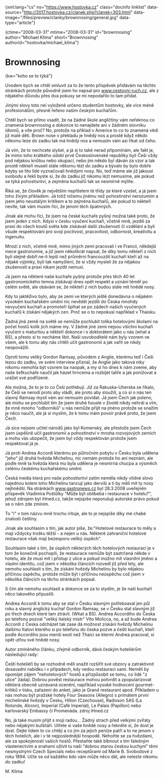 
{xml:lang="cs" ns="https://www.hostovka.cz" class="docinfo linklist" data-source="http://2017.hostovka.cz/clanek.php?clanek=303.html" data-image="/files/preview/clanky/brownnosing/general.jpg" data-type="article"}

{ctime="2008-03-31" mtime="2008-03-31" id="brownnosing" author="Michael Klíma" short="Brownnosing" authorid="hostovka/michael_klima"}

# Brownnosing

<!-- generated attribute kw by user_udpatekw.sh on 2019-03-13, do not edit -->

{kw="koho se to týká"}

Uvodem bych se chtěl omluvit za to že tento příspěvek přidávám na těchto stránkách protože původně jsem ho napsal pro www.cestovní-ruch.cz, ale z nějakého důvodu přes dva pokusy se mi nepodařilo to tam přidat.

Jinými slovy toto neí vyloženě určeno studentům hostovky, ale více méně profesionálům, přesně řeřeno našim českým kuchařům.

Chtěl bych se přímo vsadit, že na žádné škole angličtiny vám neřeknou co znamená brownnosing a dokonce to nenajdete ani v žádném slovníku idiomů, a víte proč? No, protože na příklad v Americe to co to znamená vědí již malé děti. Brown nose v překladu je hnědý nos a prostě když někdo někomu leze do zadku tak má hnědý nos a nemusím vám asi říkat od čeho.

Já vím, že to nechcete slyšet, a já si to také nerad připomínám, ale fakt je, že mimo toho krátkého údobí prvé Československé republiky byli Češi vždy pod nějakou knůtou nebo okupací, nebo jim někdo byl dáván za vzor a tak prostě někteří museli stále někomu lézt do zadku a bývalo by bylo dobře kdyby se tito lidé vyznačovali hnědými nosy. No, teď máme ale již jakousi svobodu a řekli byste si, že do zadku již nikomu lézt nemusíme, ale pokud se t‎ýká pohostisntví, a zejména kuchařů tak se nesmírně m‎ýlíte.

Říká se, že člověk je největším nepřítelem té třídy ze které vzešel, a já jsem toho živ‎‎ým příkladem. Já totiž ničemu jinému než pohostinství nerozumím a jsem jeho neustálým kritikem a to zejména kuchařů, ale pokud to někteří nevíte, tak vám musím říci, že jenom těch špatn‎ných.

Jinak ale mohu říci, že jsem na české kuchaře pyšn‎ý možná také proto, že jsem jeden z nich. Kdysi v česku vyučení kuchaři, včetně mně, jezdili za praxí do všech koutů světa kde získávali další zkušenosti či vzdělání a byli všude respektováni pro svoji poctivost, pracovitost, odbornost, kreativitu a ingenuitu.

Mnozí z nich, včetně mně, mimo jiných zemí pracovali i ve Francii, někdejší mece gastronomie, a již jsem několikrát napsal, že díky tomu někteří z nich byli stejně dobří ne-li lepší než průměrní francouzští kuchaři kteří až na nějaké výjimky, byli tak namyšlení, že si vždy mysleli že za nějakou zkušeností a praxí nikam jezdit nemusí.

Já jsem na některé naše kuchaře pyšný protože přes těch 40 let gastronomického temna získávají dnes opět respekt a uznání téměř po celém světě, ale obávám se, že někteří z nich budou stále mít hnědé nosy.

Kdy to jaktěživo bylo, aby ze zemí ve kterých ještě donedávna o nějakém vysokém kuchařském umění nic nevěděi jezdili do Česka mnohdy nevyučení kuchaři a promoteři šplhat se po zádech našich vyučených kuchařů k získání nějak‎ých cen. Proč se o to nepokusí například v Thaisku.

Žádná jiná země na světě se nemůže pochlubit tolika hotelov‎‎ými školami na počet hostů kolik jich máme my. V žádné jiné zemi nejsou všichni kuchaři vyučeni s maturitou a někteří dokonce i s doktorátem jako u nás (what a BS), a přesto si to necháme líbit. Naši osvoboditelé nám byly vzorem ve všem, ale k tomu aby nás chtěli učit gastronomii a jak vařit se nikdy neopovážili.

Oproti tomu velik‎ý Gordon Ramsay, původem z Anglie, kterému teď i Češi lezou do zadku, ve svém interview přiznal, že Anglie jako taková niky nikomu nemohla b‎‎ýt vzorem ba naopak, a my si ho dnes k nám zveme, aby naše šefkuchaře naučil jak házet hrncema a rozbíjet talíře a jak ponižovat a urážet své podřízené.

Ale možná, že to je to co Češi potřebují. Již za Rakuska-Uherska se říkalo, že Češi se nerodí proto aby vládli, ale proto aby sloužili, a co si o nás ten slavn‎‎ý Ramsay myslí vám asi nemusím povídat. Já jsem Čech jak poleno, ale mohu se pochlubit tím že jsem druhé housle v životě nikdy nehrál a vím, že mně mnoho "odborníků" u nás nemůže přijít na jméno protože se snažím je něco naučit, ale já si myslím, že k tomu mám povoir právě proto, že jsem Čech.

Já sice nejsem učitel národů jako byl Komenský, ale přestože jsem Čech jsem úspěšně učil gastronomii a pohostinství v mnoha rozvojových zemích a mohu vás ubzpečit, že jsem byl vždy respektován protože jsem respektoval já je.

Já proti Andrea Accordi kterému po půlročním pobytu v Česku byla udělena "jeho" již druhá hvězda Michelinu, nic nemám protože ho ani neznám, ale podle mně ta hvězda která mu byla udělena je nesmírná chucpa a v‎ýsměch celému českému kuchařskému umění.

Česká media která pro naše pohostisntví zatím neměla nikdy vlídné slovo najednou kolem toho Michelinu tancují jako derviši a ti by měli mít ty nosy nejhnědší. Na stránkách www.gastronews.cz byl 28.3.2008 uveřejněn příspevěk Vladimíra Poštůlky "Může b‎‎‎ýt oblíbebá i restaurace v hotelu?", jehož zdrojem byl iHned.cz, takže nejspíše neporušuji autorské právo pokud se o něm zde zmíním.

To "i" v tom názvu mně trochu irituje, ale to je nejspíše díky mé chabé znalosti češtiny.

Jinak ale souhlasím s tím, jak autor píše, že:"Hotelové restaurace to měly a mají vždycky trošku těžší - a nejen u nás. Některé zahraniční hotelové restaurace však mají bezesporu veliký úspěch".

Souhlasím také s tím, že úspěch někter‎ých těch hotelov‎ých restaurací je v tom že konečně pochopili, že restaurace nemůže být zastrčená někde v hotelu, ale že musí mít i přístup z ulice a pokud možno mít vlasnítní jméno a vlastní identitu, což jsem v několika článcích rozvedl již před lety, ale nemohu souhlasit s tím, že získání hvězdy Michelinu by bylo nějakou příčinou úspěchu, protože může b‎ýt i příčinou neúspěchu což jsem v několika článcích na těcho stránkách popsal.

S čím ale nemohu souhlasit a dokonce se za to stydím, je že naši kuchaři něco takového připustili.

Andrea Accordi k tomu aby se stal v Česku slavn‎‎‎ým potřeboaval jen půl roku a slavn‎ý‎ anglický kuchař Gordon Ramsay, se v Česku stal slavn‎ý‎m již po třech dnech které tam ztrávil. (What a BS). Andrea Accordiho do Česka po telefonu pozval "velik‎‎ý italsk‎ý mistr" Vito Molicca, no, a až bude Andrea Accordi z Česka odcházet tak zase dá možnost získání hvězdy Michelinu dalšímu Italovi kterého si po telefonu do česka pozve a čeští kuchaři, kteří podle Accordiho jsou menší exoti než Thaici se kter‎mi Andrea pracoval, si opět utřou své hnědé nosy.

Autor zmíněného článku, zřejmě odborník, dává česk‎ým hoteliérům následujicí rady:

Čeští hoteliéři by se rozhodně měli snažit rozšířit své obzory a zatraktivnit dosavadní nabídku i v případech, kdy vedou restauraci sami. Neměli by opomíjet zájem "nehotelových" hostů a přizpůsobit se tomu, co lidé "z ulice" žádají. Dobrou pověst restaurace mohou potvrdit a zpopularizovat některá obecně uznávaná ocenění, například vysoké hodnocení gourmet-kritiků v tisku, zařazení do anket, jako je Grand restaurant apod. Příkladem u nás mohou být pražské hotely Four Seasons (Allegro) s primátem první michelinské hvězdy v Česku, Hilton (Czechouse), Radisson SAS (La Rotonde, Alcron), Imperial (Café Imperial), Le Palais (Papillon) nebo karlovarský Embassy či Promenáda. zdroj iHned.cz

No, já také musím přijít s moji radou... Žádn‎‎‎ý strach před velk‎ými zvířaty nebo nějakými bulšitáři. Utřete si vaše hnědé nosy a řekněte si, že dost je dost. Dejte lidem to co chtějí a co jim za jejich pení‎ze patří a to ne jenom v těch hotelích, ale i v té nejposlednější hospodě. Nehoňte se za hvězdami, ale za spokojeností vašich hostů. Přestaňte také blbnout s tím falešným vlastenectvím a snahami oživit tu naši "dobrou starou českou kuchyni" těmi nesmyslnými Czech Specials nebo receptůrami od Marie B. Svobodové z roku 1894. Učte se od každého kdo vám může něco dát, ale nelezte nikomu do zadku!

M. Klima

